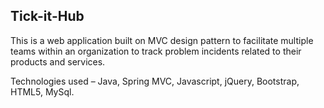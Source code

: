 ## Tick-it-Hub

This is a web application built on MVC design pattern to facilitate multiple teams within an organization to track problem incidents related to their products and services.

Technologies used – Java, Spring MVC, Javascript, jQuery, Bootstrap, HTML5, MySql.
